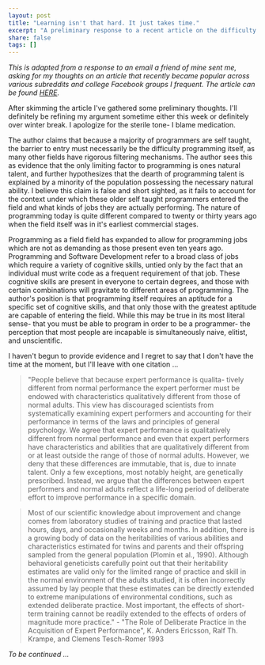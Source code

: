 ```yaml
---
layout: post
title: "Learning isn't that hard. It just takes time."
excerpt: "A preliminary response to a recent article on the difficulty of learning to program."
share: false
tags: []
---
```


_This is adapted from a response to an email a friend of mine sent me, asking for my thoughts on an article that recently became popular across various subreddits and college Facebook groups I frequent. The article can be found [HERE](http://mikehadlow.blogspot.com/2015/12/learn-to-code-its-harder-than-you-think.html)._


After skimming the article I've gathered some preliminary thoughts. I'll definitely be refining my argument sometime either this week or definitely over winter break. I apologize for the sterile tone- I blame medication.

The author claims that because a majority of programmers are self taught, the barrier to entry must necessarily be the difficulty programming itself, as many other fields have rigorous filtering mechanisms. The author sees this as evidence that the only limiting factor to programming is ones natural talent, and further hypothesizes that the dearth of programming talent is explained by a minority of the population possessing the necessary natural ability. I believe this claim is false and short sighted, as it fails to account for the context under which these older self taught programmers entered the field and what kinds of jobs they are actually performing. The nature of programming today is quite different compared to twenty or thirty years ago when the field itself was in it's earliest commercial stages.

Programming as a field field has expanded to allow for programming jobs which are not as demanding as those present even ten years ago. Programming and Software Development refer to a broad class of jobs which require a variety of cognitive skills, untied only by the fact that an individual must write code as a frequent requirement of that job. These cognitive skills are present in everyone to certain degrees, and those with certain combinations will gravitate to different areas of programming. The author's position is that programming itself requires an aptitude for a specific set of cognitive skills, and that only those with the greatest aptitude are capable of entering the field. While this may be true in its most literal sense- that you must be able to program in order to be a programmer- the perception that most people are incapable is simultaneously naive, elitist, and unscientific.

I haven't begun to provide evidence and I regret to say that I don't have the time at the moment, but I'll leave with one citation ...


>"People believe that because expert performance is qualita- tively different from normal performance the expert performer must be endowed with characteristics qualitatively different from those of normal adults. This view has discouraged scientists from systematically examining expert performers and accounting for their performance in terms of the laws and principles of general psychology. We agree that expert performance is qualitatively different from normal performance and even that expert performers have characteristics and abilities that are qualitatively different from or at least outside the range of those of normal adults. However, we deny that these differences are immutable, that is, due to innate talent. Only a few exceptions, most notably height, are genetically prescribed. Instead, we argue that the differences between expert performers and normal adults reflect a life-long period of deliberate effort to improve performance in a specific domain.

>Most of our scientific knowledge about improvement and change comes from laboratory studies of training and practice that lasted hours, days, and occasionally weeks and months. In addition, there is a growing body of data on the heritabilities of various abilities and characteristics estimated for twins and parents and their offspring sampled from the general population (Plomin et al., 1990). Although behavioral geneticists carefully point out that their heritability estimates are valid only for the limited range of practice and skill in the normal environment of the adults studied, it is often incorrectly assumed by lay people that these estimates can be directly extended to extreme manipulations of environmental conditions, such as extended deliberate practice. Most important, the effects of short-term training cannot be readily extended to the effects of orders of magnitude more practice." - "The Role of Deliberate Practice in the Acquisition of Expert Performance", K. Anders Ericsson, Ralf Th. Krampe, and Clemens Tesch-Romer 1993


_To be continued ..._
